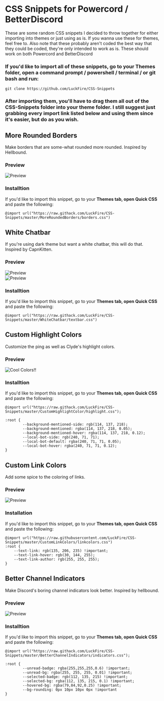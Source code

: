 # CSS Snippets for Powercord / BetterDiscord
These are some random CSS snippets I decided to throw together for either importing into themes or just using as is. If you wanna use these for themes, feel free to. Also note that these probably aren't coded the best way that they could be coded, they're only intended to work as is. These should work on both Powercord and BetterDiscord
### If you'd like to import all of these snippets, go to your Themes folder, open a command prompt / powershell / terminal / or git bash and run:

	git clone https://github.com/LuckFire/CSS-Snippets
### After importing them, you'll have to drag them all out of the CSS-Snippets folder into your theme folder. I still suggest just grabbing every import link listed below and using them since it's easier, but do as you wish.


## More Rounded Borders
Make borders that are some-what rounded more rounded. Inspired by Hellbound.
### Preview
![Preview ](https://cdn.discordapp.com/attachments/738968109288914976/751152635196735528/unknown.png)
### Installtion
If you'd like to import this snippet, go to your **Themes tab, open Quick CSS** and paste the following: 

	@import url("https://raw.githack.com/LuckFire/CSS-Snippets/master/MoreRoundedBorders/borders.css")
  

## White Chatbar
If you're using dark theme but want a white chatbar, this will do that. Inspired by CapnKitten.

### Preview
![Preview](https://cdn.discordapp.com/attachments/738968109288914976/752401843036094494/unknown.png)  
![Preview](https://cdn.discordapp.com/attachments/738968109288914976/752322486938632263/unknown.png)

### Installtion
If you'd like to import this snippet, go to your **Themes tab, open Quick CSS** and paste the following:

    @import url("https://raw.githack.com/LuckFire/CSS-Snippets/master/WhiteChatbar/textbar.css")

## Custom Highlight Colors
Customize the ping as well as Clyde's highlight colors.

### Preview 
![Cool Colors!!](https://cdn.discordapp.com/attachments/738968109288914976/752296542207213653/unknown.png)

### Installtion
If you'd like to import this snippet, go to your **Themes tab, open Quick CSS** and paste the following:

    @import url("https://raw.githack.com/LuckFire/CSS-Snippets/master/CustomHighlightColor/highlight.css");

    :root {
            --background-mentioned-side: rgb(114, 137, 218);
            --background-mentioned: rgba(114, 137, 218, 0.05);
            --background-mentioned-hover: rgba(114, 137, 218, 0.12);
            --local-bot-side: rgb(240, 71, 71); 
            --local-bot-default: rgba(240, 71, 71, 0.05);
            --local-bot-hover: rgba(240, 71, 71, 0.12);
    }



## Custom Link Colors
Add some spice to the coloring of links.

### Preview
![Preview](https://cdn.discordapp.com/attachments/738968109288914976/752318169531809802/unknown.png)

### Installation
If you'd like to import this snippet, go to your  **Themes tab, open Quick CSS**  and paste the following:

	@import url("https://raw.githubusercontent.com/LuckFire/CSS-Snippets/master/CustomLinkColors/linkcolors.css")
	:root {
   		--text-link: rgb(135, 206, 235) !important;
   		--text-link-hover: rgb(30, 144, 255);
   		--text-link-author: rgb(255, 255, 255);
	}

## Better Channel Indicators
Make Discord's boring channel indicators look better. Inspired by hellbound.

### Preview
![Preview](https://cdn.discordapp.com/attachments/738968109288914976/752394554812137502/unknown.png)

### Installtion
If you'd like to import this snippet, go to your **Themes tab, open Quick CSS** and paste the following:

    @import url("https://raw.githack.com/LuckFire/CSS-Snippets/master/BetterChannelIndicators/indicators.css");

    :root {
            --unread-badge: rgba(255,255,255,0.6) !important;
            --unread-bg: rgba(255, 255, 255, 0.01) !important;
            --selected-badge: rgb(112, 135, 215) !important;
            --selected-bg: rgba(112, 135, 215, 0.1) !important;
            --hovered-bg: rgba(79,84,92,0.25) !important;
            --bg-rounding: 0px 10px 10px 0px !important
    }
